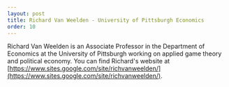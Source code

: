 ```yaml
---
layout: post
title: Richard Van Weelden - University of Pittsburgh Economics
order: 10
---
```


Richard Van Weelden is an Associate Professor in the Department of Economics at the University of Pittsburgh working on applied game theory and political economy.
You can find Richard's website at [https://www.sites.google.com/site/richvanweelden/](https://www.sites.google.com/site/richvanweelden/).
